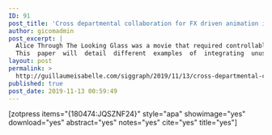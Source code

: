 ```yaml
---
ID: 91
post_title: 'Cross departmental collaboration for FX driven animation in &#8220;Alice Through the Looking Glass&#8221;'
author: gicomadmin
post_excerpt: |
  Alice Through The Looking Glass was a movie that required controllable, highly stylized natural phenomena as a core ingredient of some of it’s major VFX sequences. Sony Pictures Imageworks developed various cross-departmental collaboration techniques to achieve this surreal aesthetic on two major, heavily featured effects. Speciﬁcally these were the Rust and Oceans Of Time effects.
  This  paper  will  detail  different  examples  of  integrating  unusualpipeline and workflow methods for these high concept ideas.   In the case of Oceans of Time, the traditional workflow from front end to back end was either circumvented or inverted entirely becauseof the unconventional nature of the effects involved.  For the rust,while the workflow was more linear in the traditional manner, thework between departments had to overlap to a significantly greater extent than is typical.  For both sets of sequences, reasons for certain production decisions will be out
layout: post
permalink: >
  http://guillaumeisabelle.com/siggraph/2019/11/13/cross-departmental-collaboration-for-fx-driven-animation-in-alice-through-the-looking-glass/
published: true
post_date: 2019-11-13 00:59:49
---
```

<!-- wp:paragraph -->



<!-- /wp:paragraph -->

<!-- wp:shortcode --> [zotpress items="{180474:JQSZNF24}" style="apa" showimage="yes" download="yes" abstract="yes" notes="yes" cite="yes" title="yes"] 

<!-- /wp:shortcode -->

<!-- wp:block {"ref":83} /-->

<!-- wp:block {"ref":92} /-->

<!-- wp:paragraph -->



<!-- /wp:paragraph -->